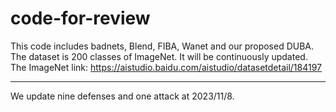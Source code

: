 # code-for-review
This code includes badnets, Blend, FIBA, Wanet and our proposed DUBA. 
The dataset is 200 classes of ImageNet.
It will be continuously updated.
The ImageNet link: https://aistudio.baidu.com/aistudio/datasetdetail/184197

---------------------------------------------------------------------------------------------------
We update nine defenses and one attack at 2023/11/8.
